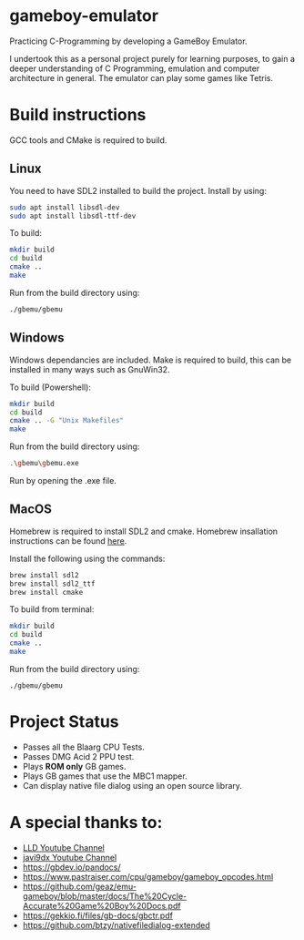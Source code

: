 # gameboy-emulator
Practicing C-Programming by developing a GameBoy Emulator.

I undertook this as a personal project purely for learning purposes, to gain a deeper understanding of C Programming, emulation and computer architecture in general. The emulator can play some games like Tetris.

# Build instructions

GCC tools and CMake is required to build.

## Linux

You need to have SDL2 installed to build the project. Install by using:
```bash
sudo apt install libsdl-dev
sudo apt install libsdl-ttf-dev
```
To build:

```bash
mkdir build
cd build
cmake ..
make
```
Run from the build directory using:
```bash
./gbemu/gbemu
```

## Windows

Windows dependancies are included.
Make is required to build, this can be installed in many ways such as GnuWin32.

To build (Powershell):

```bash
mkdir build
cd build
cmake .. -G "Unix Makefiles"
make
```
Run from the build directory using:
```bash
.\gbemu\gbemu.exe
```


Run by opening the .exe file.

## MacOS

Homebrew is required to install SDL2 and cmake. Homebrew insallation instructions can be found [here](https://brew.sh).

Install the following using the commands:
```bash
brew install sdl2
brew install sdl2_ttf
brew install cmake
```
To build from terminal:
```bash
mkdir build
cd build
cmake ..
make
```
Run from the build directory using:
```
./gbemu/gbemu 
```

# Project Status

- Passes all the Blaarg CPU Tests.
- Passes DMG Acid 2 PPU test.
- Plays **ROM only** GB games.
- Plays GB games that use the MBC1 mapper.
- Can display native file dialog using an open source library.

# A special thanks to:
- [LLD Youtube Channel](https://www.youtube.com/channel/UCRWXAQsN5S3FPDHY4Ttq1Xg)
- [javi9dx Youtube Channel](https://www.youtube.com/channel/UC-yuWVUplUJZvieEligKBkA)
- https://gbdev.io/pandocs/
- https://www.pastraiser.com/cpu/gameboy/gameboy_opcodes.html
- https://github.com/geaz/emu-gameboy/blob/master/docs/The%20Cycle-Accurate%20Game%20Boy%20Docs.pdf
- https://gekkio.fi/files/gb-docs/gbctr.pdf
- https://github.com/btzy/nativefiledialog-extended